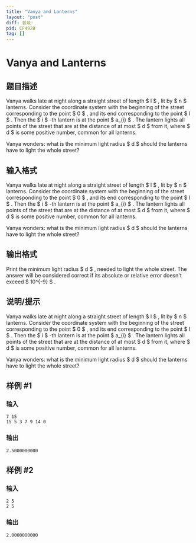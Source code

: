 ```yaml
---
title: "Vanya and Lanterns"
layout: "post"
diff: 普及-
pid: CF492B
tag: []
---
```


# Vanya and Lanterns

## 题目描述

Vanya walks late at night along a straight street of length $ l $ , lit by $ n $ lanterns. Consider the coordinate system with the beginning of the street corresponding to the point $ 0 $ , and its end corresponding to the point $ l $ . Then the $ i $ -th lantern is at the point $ a_{i} $ . The lantern lights all points of the street that are at the distance of at most $ d $ from it, where $ d $ is some positive number, common for all lanterns.

Vanya wonders: what is the minimum light radius $ d $ should the lanterns have to light the whole street?

## 输入格式

Vanya walks late at night along a straight street of length $ l $ , lit by $ n $ lanterns. Consider the coordinate system with the beginning of the street corresponding to the point $ 0 $ , and its end corresponding to the point $ l $ . Then the $ i $ -th lantern is at the point $ a_{i} $ . The lantern lights all points of the street that are at the distance of at most $ d $ from it, where $ d $ is some positive number, common for all lanterns.

Vanya wonders: what is the minimum light radius $ d $ should the lanterns have to light the whole street?

## 输出格式

Print the minimum light radius $ d $ , needed to light the whole street. The answer will be considered correct if its absolute or relative error doesn't exceed $ 10^{-9} $ .

## 说明/提示

Vanya walks late at night along a straight street of length $ l $ , lit by $ n $ lanterns. Consider the coordinate system with the beginning of the street corresponding to the point $ 0 $ , and its end corresponding to the point $ l $ . Then the $ i $ -th lantern is at the point $ a_{i} $ . The lantern lights all points of the street that are at the distance of at most $ d $ from it, where $ d $ is some positive number, common for all lanterns.

Vanya wonders: what is the minimum light radius $ d $ should the lanterns have to light the whole street?

## 样例 #1

### 输入

```
7 15
15 5 3 7 9 14 0

```

### 输出

```
2.5000000000

```

## 样例 #2

### 输入

```
2 5
2 5

```

### 输出

```
2.0000000000

```

